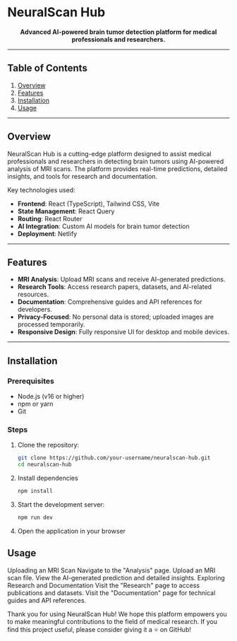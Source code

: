 # NeuralScan Hub


<p align="center">
  <strong>Advanced AI-powered brain tumor detection platform for medical professionals and researchers.</strong>
</p>

---

## Table of Contents

1. [Overview](#overview)
2. [Features](#features)
3. [Installation](#installation)
4. [Usage](#usage)
---

## Overview

NeuralScan Hub is a cutting-edge platform designed to assist medical professionals and researchers in detecting brain tumors using AI-powered analysis of MRI scans. The platform provides real-time predictions, detailed insights, and tools for research and documentation.

Key technologies used:
- **Frontend**: React (TypeScript), Tailwind CSS, Vite
- **State Management**: React Query
- **Routing**: React Router
- **AI Integration**: Custom AI models for brain tumor detection
- **Deployment**: Netlify

---

## Features

- **MRI Analysis**: Upload MRI scans and receive AI-generated predictions.
- **Research Tools**: Access research papers, datasets, and AI-related resources.
- **Documentation**: Comprehensive guides and API references for developers.
- **Privacy-Focused**: No personal data is stored; uploaded images are processed temporarily.
- **Responsive Design**: Fully responsive UI for desktop and mobile devices.

---

## Installation

### Prerequisites

- Node.js (v16 or higher)
- npm or yarn
- Git

### Steps

1. Clone the repository:
   ```bash
   git clone https://github.com/your-username/neuralscan-hub.git
   cd neuralscan-hub

2. Install dependencies
   ```bash
   npm install

3. Start the development server:
   ```bash
   npm run dev     
4. Open the application in your browser

## Usage
Uploading an MRI Scan
Navigate to the "Analysis" page.
Upload an MRI scan file.
View the AI-generated prediction and detailed insights.
Exploring Research and Documentation
Visit the "Research" page to access publications and datasets.
Visit the "Documentation" page for technical guides and API references.


Thank you for using NeuralScan Hub! We hope this platform empowers you to make meaningful contributions to the field of medical research. If you find this project useful, please consider giving it a ⭐ on GitHub!

